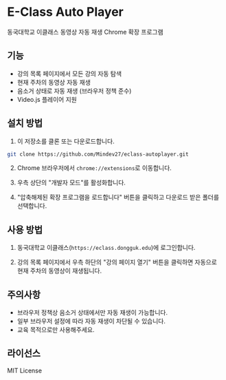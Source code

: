 # E-Class Auto Player

동국대학교 이클래스 동영상 자동 재생 Chrome 확장 프로그램

## 기능

- 강의 목록 페이지에서 모든 강의 자동 탐색
- 현재 주차의 동영상 자동 재생
- 음소거 상태로 자동 재생 (브라우저 정책 준수)
- Video.js 플레이어 지원

## 설치 방법

1. 이 저장소를 클론 또는 다운로드합니다.
```bash
git clone https://github.com/Mindev27/eclass-autoplayer.git
```

2. Chrome 브라우저에서 `chrome://extensions`로 이동합니다.

3. 우측 상단의 "개발자 모드"를 활성화합니다.

4. "압축해제된 확장 프로그램을 로드합니다" 버튼을 클릭하고 다운로드 받은 폴더를 선택합니다.

## 사용 방법

1. 동국대학교 이클래스(`https://eclass.dongguk.edu`)에 로그인합니다.

2. 강의 목록 페이지에서 우측 하단의 "강의 페이지 열기" 버튼을 클릭하면 자동으로 현재 주차의 동영상이 재생됩니다.

## 주의사항

- 브라우저 정책상 음소거 상태에서만 자동 재생이 가능합니다.
- 일부 브라우저 설정에 따라 자동 재생이 차단될 수 있습니다.
- 교육 목적으로만 사용해주세요.

## 라이선스

MIT License 
